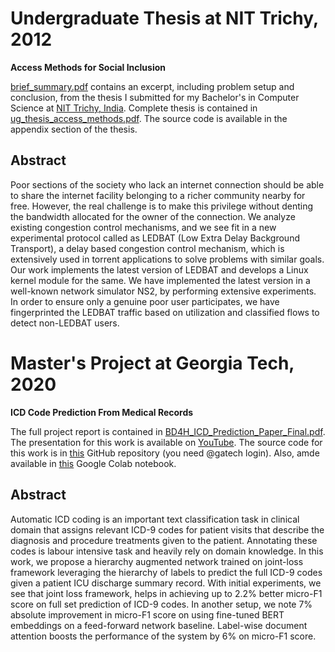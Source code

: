 # Undergraduate Thesis at NIT Trichy, 2012

**Access Methods for Social Inclusion**

[brief_summary.pdf](./brief_summary.pdf) contains an excerpt, including problem setup and conclusion, from the thesis I submitted for my Bachelor's in Computer Science at [NIT Trichy, India](https://www.nitt.edu). Complete thesis is contained in [ug_thesis_access_methods.pdf](./ug_thesis_access_methods.pdf). The source code is available in the appendix section of the thesis.

## Abstract

Poor sections of the society who lack an internet connection should be able to share the internet facility belonging to a richer community nearby for free. However, the real challenge is to make this privilege without denting the bandwidth allocated for the owner of the connection. We analyze existing congestion control mechanisms, and we see fit in a new experimental protocol called as LEDBAT (Low Extra Delay Background Transport), a delay based congestion control mechanism, which is extensively used in torrent applications to solve problems with similar goals. Our work implements the latest version of LEDBAT and develops a Linux kernel module for the same. We have implemented the latest version in a well-known network simulator NS2, by performing extensive experiments. In order to ensure only a genuine poor user participates, we have fingerprinted the LEDBAT traffic based on utilization and classified flows to detect non-LEDBAT users.

# Master's Project at Georgia Tech, 2020

**ICD Code Prediction From Medical Records**

The full project report is contained in [BD4H_ICD_Prediction_Paper_Final.pdf](./BD4H_ICD_Prediction_Paper_Final.pdf). The presentation for this work is available on [YouTube](https://www.youtube.com/watch?v=H4Ngmx9sW9Q). The source code for this work is in [this](https://github.gatech.edu/akumar689/bd4h) GitHub repository (you need @gatech login). Also, amde available in [this](https://colab.research.google.com/drive/1bfm9I4EvL9TeeLj5lxe94CegrmO4VZvF?usp=sharing) Google Colab notebook.

## Abstract

Automatic ICD coding is an important text classification task in clinical domain that assigns relevant ICD-9 codes for patient visits that describe the diagnosis and procedure treatments given to the patient. Annotating these codes is labour intensive task and heavily rely on domain knowledge. In this work, we propose a hierarchy augmented network trained on joint-loss framework leveraging the hierarchy of labels to predict the full ICD-9 codes given a patient ICU discharge summary record. With initial experiments, we see that joint loss framework, helps in achieving up to 2.2% better micro-F1 score on full set prediction of ICD-9 codes. In another setup, we note 7% absolute improvement in micro-F1 score on using fine-tuned BERT embeddings on a feed-forward network baseline. Label-wise document attention boosts the performance of the system by 6% on micro-F1 score. 
